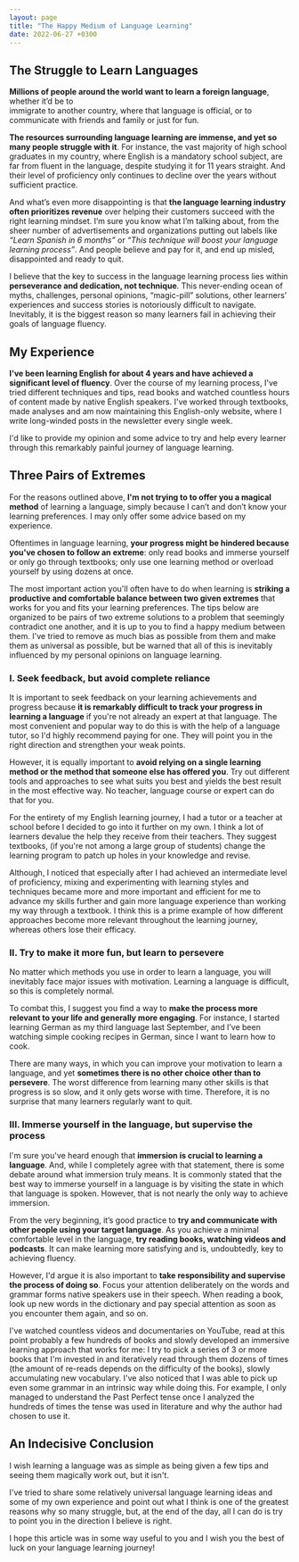 ```yaml
---
layout: page
title: "The Happy Medium of Language Learning"
date: 2022-06-27 +0300
---
```


## The Struggle to Learn Languages

**Millions of people around the world want to learn a foreign language**, whether it’d be to \
 immigrate to another country, where that language is official,
 or to communicate with friends and family or just for fun.

**The resources surrounding language learning are immense, and yet so many people struggle with it**. For instance, the vast majority of high school
 graduates in my country, where English is a mandatory school subject, are far from fluent in the language, despite studying it for 11 years straight. And
 their level of proficiency only continues to decline over the years without sufficient practice.

And what’s even more disappointing is that **the language learning industry often prioritizes revenue** over helping their customers succeed with the right
 learning mindset. I’m sure you know what I’m talking about, from the sheer number of advertisements and organizations putting out labels like _“Learn 
 Spanish in 6 months”_ or _“This technique will boost your language learning process”_. And people believe and pay for it, and end up misled, disappointed
 and ready to quit.

I believe that the key to success in the language learning process lies within **perseverance and dedication, not technique**. This never-ending ocean of
 myths, challenges, personal opinions, “magic-pill” solutions, other learners’ experiences and success stories is notoriously difficult to navigate.
Inevitably, it is the biggest reason so many learners fail in achieving their goals of language fluency.

## My Experience

**I've been learning English for about 4 years and have achieved a significant level of fluency**. Over the course of my learning process, I've tried
different techniques and tips, read books and watched countless hours of content made by native English speakers. I've worked through textbooks, made
analyses and am now maintaining this English-only website, where I write long-winded posts in the newsletter every single week.

I'd like to provide my opinion and some advice to try and help every learner through this remarkably painful journey of language learning.

## Three Pairs of Extremes

For the reasons outlined above, **I'm not trying to to offer you a magical method** of learning a language, simply because I can’t and don’t know your
 learning preferences. I may only offer some advice based on my experience.

Oftentimes in language learning, **your progress might be hindered because you've chosen to follow an extreme**: only read books and immerse yourself or
 only go through textbooks; only use one learning method or overload yourself by using dozens at once.

The most important action you'll often have to do when learning is **striking a productive and comfortable balance between two given extremes** that
 works for you and fits your learning preferences. The tips below are organized to be pairs of two extreme solutions to a problem that seemingly 
 contradict one another, and it is up to you to find a happy medium between them. I've tried to remove as much bias as possible from them and make them as
 universal as possible, but be warned that all of this is inevitably influenced by my personal opinions on language learning.

### I. Seek feedback, but avoid complete reliance

It is important to seek feedback on your learning achievements and progress because **it is remarkably difficult to track your progress in learning a language**
 if you're not already an expert at that language. The most convenient and popular way to do this is with the help of a language tutor, so I'd
 highly recommend paying for one. They will point you in the right direction and strengthen your weak points.

However, it is equally important to **avoid relying on a single learning method or the method that someone else has offered you**.
 Try out different tools and approaches to see what suits you best and yields the best result in the most effective way. No teacher, language course
 or expert can do that for you.

For the entirety of my English learning journey, I had a tutor or a teacher at school before I decided to go into it further on my own. I think a lot of
learners devalue the help they receive from their teachers. They suggest textbooks, (if you're not among a large group of students) change the learning
program to patch up holes in your knowledge and revise.

Although, I noticed that especially after I had achieved an intermediate level of proficiency, mixing and experimenting with learning styles and techniques
 became more and more important and efficient for me to advance my skills further and gain more language experience than working my way through a 
 textbook. I think this is a prime example of how different approaches become more relevant throughout the learning journey, whereas others lose their
  efficacy.

### II. Try to make it more fun, but learn to persevere

No matter which methods you use in order to learn a language, you will inevitably face major issues with motivation. Learning a language is difficult, so
 this is completely normal.

To combat this, I suggest you find a way to **make the process more relevant to your life and generally more engaging**. For instance, I started learning
German as my third language last September, and I’ve been watching simple cooking recipes in German, since I want to learn how to cook.

There are many ways, in which you can improve your motivation to learn a language, and yet **sometimes there is no other choice other than to persevere**.
The worst difference from learning many other skills is that progress is so slow, and it only gets worse with time.
Therefore, it is no surprise that many learners regularly want to quit.

### III. Immerse yourself in the language, but supervise the process

I'm sure you've heard enough that **immersion is crucial to learning a language**. And, while I completely agree with that statement, there is some debate
around what immersion truly means. It is commonly stated that the best way to immerse yourself in a language is by visiting the state in which that
 language is spoken. However, that is not nearly the only way to achieve immersion.
 
From the very beginning, it’s good practice to **try and communicate with other people using your target language**. As you achieve a minimal comfortable level in the language, **try reading books, watching videos and podcasts**. It can make learning more satisfying and is, undoubtedly, key to achieving fluency.

However, I'd argue it is also important to **take responsibility and supervise the process of doing so**. Focus your attention deliberately on the words
 and grammar forms native speakers use in their speech. When reading a book, look up new words in the dictionary and pay special attention as soon as you
encounter them again, and so on.

I've watched countless videos and documentaries on YouTube, read at this point probably a few hundreds of books and slowly developed an immersive learning
approach that works for me: I try to pick a series of 3 or more books that I'm invested in and iteratively read through them dozens of times (the amount
 of re-reads depends on the difficulty of the books), slowly accumulating new vocabulary. I've also noticed that I was able to pick up even some grammar
 in an intrinsic way while doing this. For example, I only managed to understand the Past Perfect tense once I analyzed the hundreds of times the tense
 was used in literature and why the author had chosen to use it.

## An Indecisive Conclusion

I wish learning a language was as simple as being given a few tips and seeing them magically work out, but it isn't.

I've tried to share some relatively universal language learning ideas and some of my own experience and point out what I think is one of the greatest
reasons why so many struggle, but, at the end of the day, all I can do is try to point you in the direction I believe is right.

I hope this article was in some way useful to you and I wish you the best of luck on your language learning journey!
